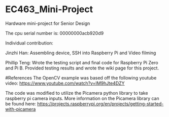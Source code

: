 # EC463_Mini-Project
Hardware mini-project for Senior Design

The cpu serial number is: 00000000acb920d9

Individual contribution:

Jinzhi Han: Assembling device, SSH into Raspberry Pi and Video filming 

Phillip Teng: Wrote the testing script and final code for Raspberry Pi Zero and Pi B. Provided testing results and wrote the wiki page for this project.

#References
The OpenCV example was based off the following youtube video:
https://www.youtube.com/watch?v=IM9hJte4DZY

The code was modified to utilize the Picamera python library to take raspberry pi camera inputs.
More information on the Picamera library can be found here: https://projects.raspberrypi.org/en/projects/getting-started-with-picamera

